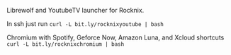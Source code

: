 Librewolf and YoutubeTV launcher for Rocknix.

In ssh just run `curl -L bit.ly/rocknixyoutube | bash`

Chromium with Spotify, Geforce Now, Amazon Luna, and Xcloud shortcuts
`curl -L bit.ly/rocknixchromium | bash`
